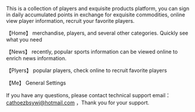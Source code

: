 This is a collection of players and exquisite products platform, you can sign in daily accumulated points in exchange for exquisite commodities, online view player information, recruit your favorite players.

【Home】 merchandise, players, and several other categories. Quickly see what you need

【News】 recently, popular sports information can be viewed online to enrich news information.

【Plyers】 popular players, check online to recruit favorite players

【Me】 General Settings

If you have any questions, please contact technical support email： cathoezbsywj@hotmail.com ，Thank you for your support.
